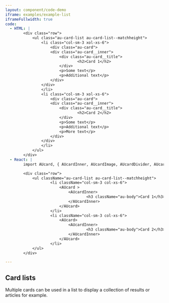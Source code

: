 ```yaml
---
layout: component/code-demo
iframe: examples/example-list
iframeFullwidth: true
code:
  - HTML: |
        <div class="row">
            <ul class="au-card-list au-card-list--matchheight">
                <li class="col-sm-3 xol-xs-6">
                    <div class="au-card">
                    <div class="au-card__inner">
                        <div class="au-card__title">
                                <h2>Card 1</h2>
                        </div>
                        <p>Some text</p>
                        <p>Additional text</p>
                    </div>
                </div>
                </li>
                <li class="col-sm-3 xol-xs-6">
                    <div class="au-card">
                    <div class="au-card__inner">
                        <div class="au-card__title">
                                <h2>Card 2</h2>
                        </div>
                        <p>Some text</p>
                        <p>Additional text</p>
                        <p>More text</p>
                    </div>
                </div>
                </li>
            </ul>
        </div>
  - React: |
        import AUcard, { AUcardInner, AUcardImage, AUcardDivider, AUcardLink, AUcardFooter } from '@gov.au/card';

        <div class="row">
            <ul className="au-card-list au-card-list--matchheight">
                    <li className="col-sm-3 col-xs-6">
                        <AUcard >
                            <AUcardInner>
                                    <h3 className="au-body">Card 1</h3>
                            </AUcardInner>
                        </AUcard>
                    </li>
                    <li className="col-sm-3 col-xs-6">
                        <AUcard>
                            <AUcardInner>
                                    <h3 className="au-body">Card 2</h3>
                            </AUcardInner>
                        </AUcard>
                    </li>
            </ul>
        </div>

---
```

## Card lists

Multiple cards can be used in a list to display a collection of results or articles for example.
